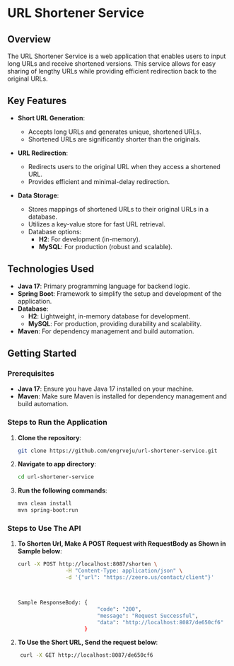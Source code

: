 # URL Shortener Service

## Overview
The URL Shortener Service is a web application that enables users to input long URLs and receive shortened versions. This service allows for easy sharing of lengthy URLs while providing efficient redirection back to the original URLs.

## Key Features
- **Short URL Generation**:
    - Accepts long URLs and generates unique, shortened URLs.
    - Shortened URLs are significantly shorter than the originals.

- **URL Redirection**:
    - Redirects users to the original URL when they access a shortened URL.
    - Provides efficient and minimal-delay redirection.

- **Data Storage**:
    - Stores mappings of shortened URLs to their original URLs in a database.
    - Utilizes a key-value store for fast URL retrieval.
    - Database options:
        - **H2**: For development (in-memory).
        - **MySQL**: For production (robust and scalable).

## Technologies Used
- **Java 17**: Primary programming language for backend logic.
- **Spring Boot**: Framework to simplify the setup and development of the application.
- **Database**:
    - **H2**: Lightweight, in-memory database for development.
    - **MySQL**: For production, providing durability and scalability.
- **Maven**: For dependency management and build automation.

## Getting Started

### Prerequisites
- **Java 17**: Ensure you have Java 17 installed on your machine.
- **Maven**: Make sure Maven is installed for dependency management and build automation.

### Steps to Run the Application

1. **Clone the repository**:
   ```bash
   git clone https://github.com/engrveju/url-shortener-service.git
   
2. **Navigate to app directory**:
   ```bash
   cd url-shortener-service
   
   
3. **Run the following commands**:
   ```bash
   mvn clean install
   mvn spring-boot:run

### Steps to Use The API

1. **To Shorten Url, Make  A POST Request with RequestBody as Shown in Sample below**:
   ```bash
   curl -X POST http://localhost:8087/shorten \
                  -H "Content-Type: application/json" \
                  -d '{"url": "https://zeero.us/contact/client"}'



   Sample ResponseBody: {
                            "code": "200",
                            "message": "Request Successful",
                            "data": "http://localhost:8087/de650cf6"
                        }
   
2. **To Use the Short URL, Send the request below**:
```bash
    curl -X GET http://localhost:8087/de650cf6
